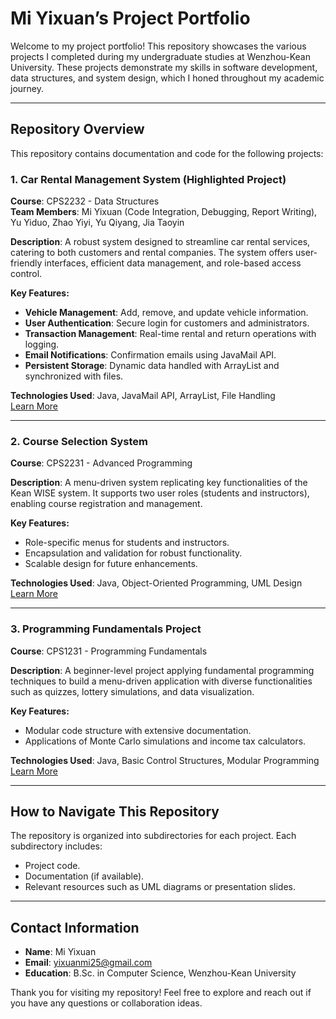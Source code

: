 # Mi Yixuan’s Project Portfolio

Welcome to my project portfolio! This repository showcases the various projects I completed during my undergraduate studies at Wenzhou-Kean University. These projects demonstrate my skills in software development, data structures, and system design, which I honed throughout my academic journey.

---

## Repository Overview

This repository contains documentation and code for the following projects:

### 1. **Car Rental Management System** (Highlighted Project)
**Course**: CPS2232 - Data Structures  
**Team Members**: Mi Yixuan (Code Integration, Debugging, Report Writing), Yu Yiduo, Zhao Yiyi, Yu Qiyang, Jia Taoyin  

**Description**: A robust system designed to streamline car rental services, catering to both customers and rental companies. The system offers user-friendly interfaces, efficient data management, and role-based access control.

**Key Features:**
- **Vehicle Management**: Add, remove, and update vehicle information.
- **User Authentication**: Secure login for customers and administrators.
- **Transaction Management**: Real-time rental and return operations with logging.
- **Email Notifications**: Confirmation emails using JavaMail API.
- **Persistent Storage**: Dynamic data handled with ArrayList and synchronized with files.

**Technologies Used**: Java, JavaMail API, ArrayList, File Handling  
[Learn More](./CPS2232)

---

### 2. **Course Selection System**
**Course**: CPS2231 - Advanced Programming  

**Description**: A menu-driven system replicating key functionalities of the Kean WISE system. It supports two user roles (students and instructors), enabling course registration and management.

**Key Features:**
- Role-specific menus for students and instructors.
- Encapsulation and validation for robust functionality.
- Scalable design for future enhancements.

**Technologies Used**: Java, Object-Oriented Programming, UML Design  
[Learn More](./CPS2231)

---

### 3. **Programming Fundamentals Project**
**Course**: CPS1231 - Programming Fundamentals  

**Description**: A beginner-level project applying fundamental programming techniques to build a menu-driven application with diverse functionalities such as quizzes, lottery simulations, and data visualization.

**Key Features:**
- Modular code structure with extensive documentation.
- Applications of Monte Carlo simulations and income tax calculators.

**Technologies Used**: Java, Basic Control Structures, Modular Programming  
[Learn More](./CPS1231)

---

## How to Navigate This Repository

The repository is organized into subdirectories for each project. Each subdirectory includes:
- Project code.
- Documentation (if available).
- Relevant resources such as UML diagrams or presentation slides.

---

## Contact Information
- **Name**: Mi Yixuan  
- **Email**: [yixuanmi25@gmail.com](mailto:yixuanmi25@gmail.com)  
- **Education**: B.Sc. in Computer Science, Wenzhou-Kean University  

Thank you for visiting my repository! Feel free to explore and reach out if you have any questions or collaboration ideas.

